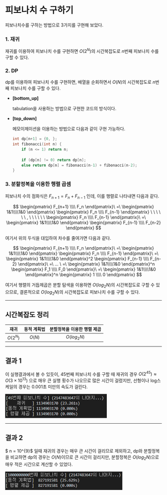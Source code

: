 # **피보나치 수 구하기**

피보나치수를 구하는 방법으로 3가지를 구현해 보았다.

### **1. 재귀**

재귀를 이용하여 피보나치 수를 구현하면 $O(2^N)$의 시간복잡도로 $n$번째 피보나치 수를 구할 수 있다.

### **2. DP**

dp를 이용하여 피보나치 수를 구현하면, 배열을 순회하면서 $O(N)$의 시간복잡도로 $n$번째 피보나치 수를 구할 수 있다.

* **[bottom_up]**

    tabulation을 사용하는 방법으로 구현한 코드의 방식이다.

* **[top_down]**

    메모이제이션을 이용하는 방법으로 다음과 같이 구현 가능하다.

    ``` c
    int dp[n+1] = {0, };
    int fibonacci(int n) {
        if (n <= 1) return n;

        if (dp[n] != 0) return dp[n];
        else return dp[n] = fibonacci(n-1) + fibonacci(n-2);
    }
    ```

### **3. 분할정복을 이용한 행렬 곱셈**
피보나치 수의 점화식은 $F_{n+1} = F_n + F_{n-1}$ 인데, 이를 행렬로 나타내면 다음과 같다.

$$
\begin{pmatrix} F_{n+1} \\\\ F_n \end{pmatrix}\ =\ 
\begin{pmatrix} 1&1\\\\1&0 \end{pmatrix} \begin{pmatrix} F_n \\\\ F_{n-1} \end{pmatrix}
\ \ \ \ \ \ , \ \ \ \ \ \ 
\begin{pmatrix} F_n \\\\ F_{n-1} \end{pmatrix}\ =\ 
\begin{pmatrix} 1&1\\\\1&0 \end{pmatrix} \begin{pmatrix} F_{n-1} \\\\ F_{n-2} \end{pmatrix}
$$

여기서 위의 두식을 대입하여 차수를 줄여가면 다음과 같다.

$$
\begin{pmatrix} F_{n+1} \\\\ F_n \end{pmatrix}\ =\ 
\begin{pmatrix} 1&1\\\\1&0 \end{pmatrix} \begin{pmatrix} F_n \\\\ F_{n-1} \end{pmatrix}\ =\ 
\begin{pmatrix} 1&1\\\\1&0 \end{pmatrix}^2 \begin{pmatrix} F_{n-1} \\\\ F_{n-2} \end{pmatrix}\ =\ 
... 
\ =\ 
\begin{pmatrix} 1&1\\\\1&0 \end{pmatrix}^n \begin{pmatrix} F_1 \\\\ F_0 \end{pmatrix}\ =\ 
\begin{pmatrix} 1&1\\\\1&0 \end{pmatrix}^n \begin{pmatrix} 1 \\\\ 0 \end{pmatrix}
$$

여기서 행렬의 거듭제곱은 분할 탐색을 이용하면 $O(log_2N)$의 시간복잡도로 구할 수 있으므로, 결론적으로 $O(log_2N)$의 시간복잡도로 피보나치 수를 구할 수 있다.

---
## **시간복잡도 정리**

| 재귀 | 동적 계획법 | 분할정복을 이용한 행렬 제곱 |
|:------:|:--------:|:-------------------------:|
|$O(2^N)$|   $O(N)$ |       $O(log_2N)$         |


---
## 결과 1

이 실행결과에서 볼 수 있듯이, 45번째 피보나치 수를 구할 때 재귀의 경우 $O(2^{45}) \approx O(3\times10^{13})$ 으로 매우 큰 실행 횟수가 나오므로 많은 시간이 걸렸지만, 선형이나 log스케일의 경우는 0.001초 미만의 속도가 걸린다.

 ![실행결과1](1.png)

---

## 결과 2

$ n = 10^{9}$ 일때 재귀의 경우는 매우 큰 시간이 걸리므로 제외하고, dp와 분할정복을 비교하면 dp의 경우는 $O(N)$이므로 큰 시간이 걸리지만, 분할정복은 $O(log_2N)$으로 매우 적은 시간으로 계산할 수 있었다.

![실행결과1](2.png)
